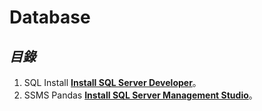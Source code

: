# Database

## *目錄*
1.   SQL Install [**Install SQL Server Developer**](https://github.com/AdamXu23/Database/tree/main/MSSQL/Install%20SQL%20Server%20Developer)。
2.   SSMS Pandas [**Install SQL Server Management Studio**](https://github.com/AdamXu23/Database/tree/main/MSSQL/Install%20SQL%20Server%20Management%20Studio)。
